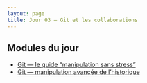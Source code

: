 ```yaml
---
layout: page
title: Jour 03 — Git et les collaborations
---
```


## Modules du jour
- [Git — le guide “manipulation sans stress”](../modules/003_git-manipulation.md)
- [Git — manipulation avancée de l’historique](../modules/003_git-historique-avance.md)